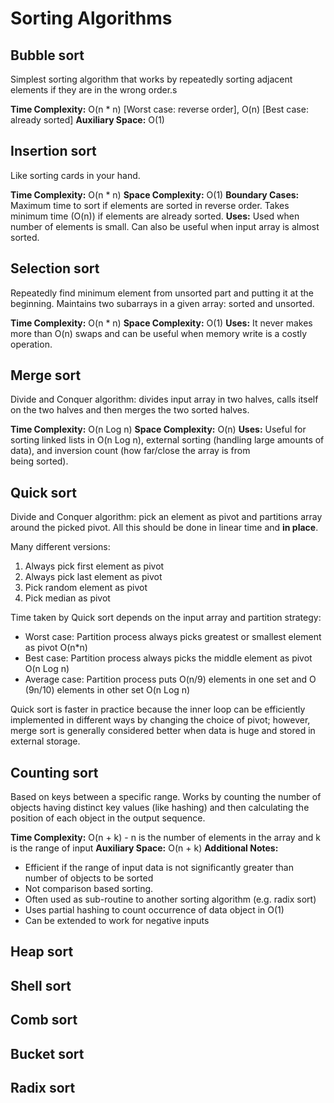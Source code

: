 # Sorting Algorithms

## Bubble sort
Simplest sorting algorithm that works by repeatedly sorting adjacent elements if
they are in the wrong order.s

__Time Complexity:__ O(n * n) [Worst case: reverse order], O(n) [Best case: already sorted]
__Auxiliary Space:__ O(1)


## Insertion sort
Like sorting cards in your hand.

__Time Complexity:__ O(n * n)
__Space Complexity:__ O(1)
__Boundary Cases:__ Maximum time to sort if elements are sorted in reverse order.
Takes minimum time (O(n)) if elements are already sorted.
__Uses:__ Used when number of elements is small. Can also be useful when input
array is almost sorted.


## Selection sort
Repeatedly find minimum element from unsorted part and putting it at the beginning.
Maintains two subarrays in a given array: sorted and unsorted.

__Time Complexity:__ O(n * n)
__Space Complexity:__ O(1)
__Uses:__ It never makes more than O(n) swaps and can be useful when memory write
is a costly operation.


## Merge sort
Divide and Conquer algorithm: divides input array in two halves, calls itself on
the two halves and then merges the two sorted halves.

__Time Complexity:__ O(n Log n)
__Space Complexity:__ O(n)
__Uses:__ Useful for sorting linked lists in O(n Log n), external sorting (handling
  large amounts of data), and inversion count (how far/close the array is from  
  being sorted).


## Quick sort
Divide and Conquer algorithm: pick an element as pivot and partitions array
around the picked pivot. All this should be done in linear time and __in place__.

Many different versions:
  1. Always pick first element as pivot
  2. Always pick last element as pivot
  3. Pick random element as pivot
  4. Pick median as pivot

Time taken by Quick sort depends on the input array and partition strategy:
  - Worst case: Partition process always picks greatest or smallest element
  as pivot O(n*n)
  - Best case: Partition process always picks the middle element as pivot O(n Log n)
  - Average case: Partition process puts O(n/9) elements in one set and O (9n/10)
  elements in other set O(n Log n)

Quick sort is faster in practice because the inner loop can be efficiently implemented
in different ways by changing the choice of pivot; however, merge sort is generally
considered better when data is huge and stored in external storage.


## Counting sort
Based on keys between a specific range. Works by counting the number of objects
having distinct key values (like hashing) and then calculating the position of
each object in the output sequence.

__Time Complexity:__ O(n + k) - n is the number of elements in the array and k
is the range of input
__Auxiliary Space:__ O(n + k)
__Additional Notes:__
  - Efficient if the range of input data is not significantly greater than number
  of objects to be sorted
  - Not comparison based sorting.
  - Often used as sub-routine to another sorting algorithm (e.g. radix sort)
  - Uses partial hashing to count occurrence of data object in O(1)
  - Can be extended to work for negative inputs


## Heap sort



## Shell sort



## Comb sort



## Bucket sort



## Radix sort
